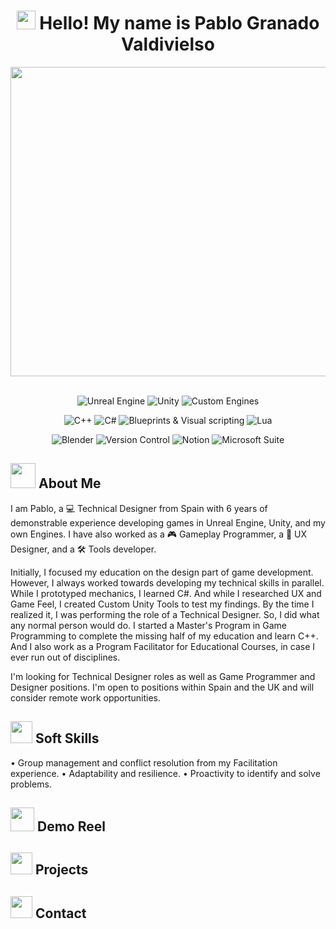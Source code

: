 # <div align="center"><img src="https://media.giphy.com/media/v1.Y2lkPTc5MGI3NjExOTVpM2lrdjB4cmIxdnc4cXJ5cWhwdHphNm5qcXVvbm4wYjU3MW1jdyZlcD12MV9naWZzX3NlYXJjaCZjdD1n/tFSqMSMnzPRTAdvKyr/giphy.gif" width="30"> Hello! My name is Pablo Granado Valdivielso</div>

<div align="center">
  <a href="https://pgv200080.wixsite.com/pablogvportfolio">
    <img width="1584" height="495" alt="PortfolioThumbnail_3" src="https://github.com/user-attachments/assets/0f614055-c816-4f76-adf2-9735afd525a7" />
  </a>
<br></br>
  <p align="center">
    <img alt="Unreal Engine" src="https://img.shields.io/badge/Unreal_Engine-111111?style=for-the-badge&logo=UnrealEngine&labelColor=000000&color=424874">
    <img alt="Unity" src="https://img.shields.io/badge/Unity-111111?style=for-the-badge&logo=Unity&labelColor=000000&color=A6B1E1">
    <img alt="Custom Engines" src="https://img.shields.io/badge/Custom_Engines-111111?style=for-the-badge&logo=C%2B%2B&labelColor=000000&color=DCD6F7">
  </p>
  <p align="center">
    <img alt="C++" src="https://img.shields.io/badge/C%2B%2B-111111?style=for-the-badge&logo=C%2B%2B&labelColor=000000&color=FF9A00">
    <img alt="C#" src="https://img.shields.io/badge/C%23-111111?style=for-the-badge&logo=C&labelColor=000000&color=E9A319">
    <img alt="Blueprints & Visual scripting" src="https://img.shields.io/badge/Blueprints_%26_Visual_Scripting-111111?style=for-the-badge&logo=UnrealEngine&labelColor=000000&color=FAD691">
    <img alt="Lua" src="https://img.shields.io/badge/Lua-111111?style=for-the-badge&logo=Lua&labelColor=000000&color=FAD59A">
  </p>
  <p align="center">
    <img alt="Blender" src="https://img.shields.io/badge/Blender-111111?style=for-the-badge&logo=Blender&logoColor=ffffff&labelColor=000000&color=FF8383">
    <img alt="Version Control" src="https://img.shields.io/badge/Version_Control-111111?style=for-the-badge&logo=Git&logoColor=ffffff&labelColor=000000&color=FF9292">
    <img alt="Notion" src="https://img.shields.io/badge/Notion-111111?style=for-the-badge&logo=Notion&logoColor=ffffff&labelColor=000000&color=FFB4B4">
    <img alt="Microsoft Suite" src="https://img.shields.io/badge/Microsoft_Suite-111111?style=for-the-badge&logo=GoogleDocs&logoColor=ffffff&labelColor=000000&color=E5BEB5">
  </p>
</div>

## <img src="https://media.giphy.com/media/v1.Y2lkPTc5MGI3NjExcHAyMnphODN5MTk5a29mdXZzOTM5bDVqb3B4NG96YWt6em02MmhsMiZlcD12MV9zdGlja2Vyc19zZWFyY2gmY3Q9cw/ZETDFsy71KnFlTsxmj/giphy.gif" width="40"> About Me
I am Pablo, a 💻 Technical Designer from Spain with 6 years of demonstrable experience developing games in Unreal Engine, Unity, and my own Engines. I have also worked as a 🎮 Gameplay Programmer, a 📝 UX Designer, and a 🛠️ Tools developer.

Initially, I focused my education on the design part of game development. However, I always worked towards developing my technical skills in parallel. While I prototyped mechanics, I learned C#. And while I researched UX and Game Feel, I created Custom Unity Tools to test my findings. By the time I realized it, I was performing the role of a Technical Designer. So, I did what any normal person would do. I started a Master's Program in Game Programming to complete the missing half of my education and learn C++. And I also work as a Program Facilitator for Educational Courses, in case I ever run out of disciplines.

I'm looking for Technical Designer roles as well as Game Programmer and Designer positions. I'm open to positions within Spain and the UK and will consider remote work opportunities.

## <img src="https://media.giphy.com/media/v1.Y2lkPWVjZjA1ZTQ3bnRxZzFrYjVpdHp1a3k3aWptaWdxMDN1MWo4bjdveTF4a3R6dHIwaSZlcD12MV9zdGlja2Vyc19zZWFyY2gmY3Q9cw/WHpOYVqhwXAzShbIRU/giphy.gif" width="35"> Soft Skills
• Group management and conflict resolution from my Facilitation experience.
• Adaptability and resilience.
• Proactivity to identify and solve problems.

## <img src="https://media.giphy.com/media/v1.Y2lkPTc5MGI3NjExazAzcWhtdjF5bmZoOWxxMGNvMzQ4Y24ydDNwNmN3YTBvejFleWxhayZlcD12MV9zdGlja2Vyc19zZWFyY2gmY3Q9cw/l0HlPruAeiEvswow0/giphy.gif" width="38"> Demo Reel

## <img src="https://media.giphy.com/media/v1.Y2lkPTc5MGI3NjExNWlxcnZ6dGpqMjdxbG1sOTFwajJ3a3oybHZxdG9pODh5YzF0bzBpNCZlcD12MV9zdGlja2Vyc19zZWFyY2gmY3Q9cw/NS0bXSSo8nIFbDDSb5/giphy.gif" width="35"> Projects

## <img src="https://media.giphy.com/media/v1.Y2lkPWVjZjA1ZTQ3ZWRocnJtYWF2bnUzdWtsZ3dmeHlmZzJudzBtc3o0c2QwMWY1enUxaSZlcD12MV9zdGlja2Vyc19zZWFyY2gmY3Q9cw/iPRtIf0OlGlSnNfV7W/giphy.gif" width="35"> Contact
<div align="center">
  
</div>
